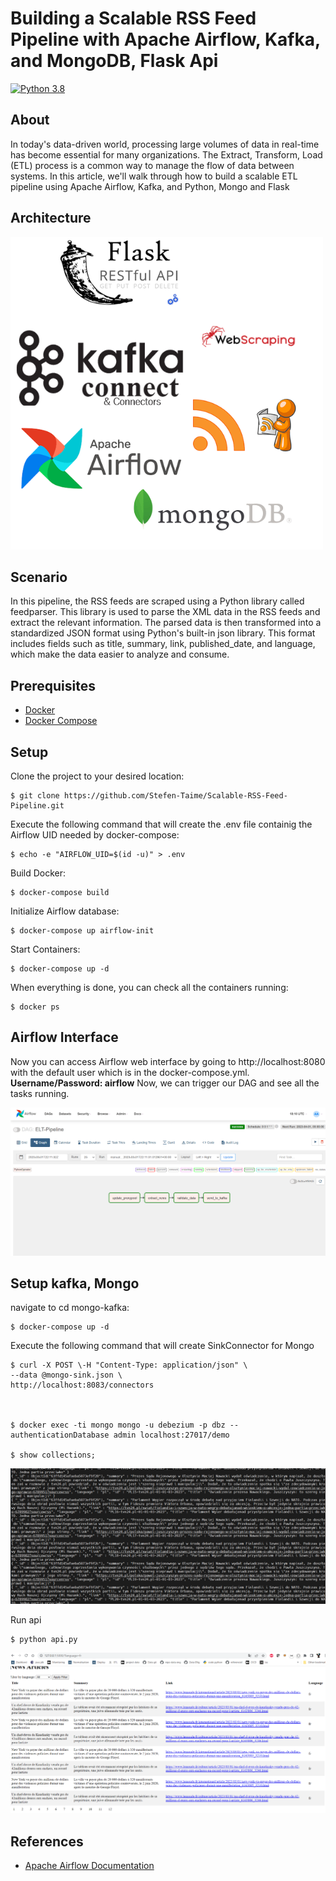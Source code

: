 # Building a Scalable RSS Feed Pipeline with Apache Airflow, Kafka, and MongoDB, Flask Api

[![Python 3.8](https://img.shields.io/badge/python-3.8-blue.svg)](https://www.python.org/downloads/release/python-380/)

## About

In today's data-driven world, processing large volumes of data in real-time has become essential for many organizations. The Extract, Transform, Load (ETL) process is a common way to manage the flow of data between systems. In this article, we'll walk through how to build a scalable ETL pipeline using Apache Airflow, Kafka, and Python, Mongo and Flask
## Architecture 

![alt text](/images/archi.png)

## Scenario
In this pipeline, the RSS feeds are scraped using a Python library called feedparser. This library is used to parse the XML data in the RSS feeds and extract the relevant information. The parsed data is then transformed into a standardized JSON format using Python's built-in json library. This format includes fields such as title, summary, link, published_date, and language, which make the data easier to analyze and consume.

## Prerequisites

- [Docker](https://docs.docker.com/get-docker/)
- [Docker Compose](https://docs.docker.com/compose/)

## Setup

Clone the project to your desired location:

    $ git clone https://github.com/Stefen-Taime/Scalable-RSS-Feed-Pipeline.git

Execute the following command that will create the .env file containig the Airflow UID needed by docker-compose:

    $ echo -e "AIRFLOW_UID=$(id -u)" > .env

Build Docker:

    $ docker-compose build 

Initialize Airflow database:

    $ docker-compose up airflow-init

Start Containers:

    $ docker-compose up -d

When everything is done, you can check all the containers running:

    $ docker ps

## Airflow Interface

Now you can access Airflow web interface by going to http://localhost:8080 with the default user which is in the docker-compose.yml. **Username/Password: airflow**
Now, we can trigger our DAG and see all the tasks running.

![alt text](/images/airflow-feeds.png)

## Setup kafka, Mongo 

navigate to cd mongo-kafka:

    $ docker-compose up -d

Execute the following command that will create SinkConnector for Mongo    

    $ curl -X POST \-H "Content-Type: application/json" \
  	--data @mongo-sink.json \
  	http://localhost:8083/connectors
  
  
  
	$ docker exec -ti mongo mongo -u debezium -p dbz --authenticationDatabase admin localhost:27017/demo

    $ show collections;
  
![alt text](/images/mongo-feeds.png)
  

Run api

    $ python api.py

![alt text](/images/fr.png)	


## References 

- [Apache Airflow Documentation](https://airflow.apache.org/docs/apache-airflow/stable/start/docker.html)


